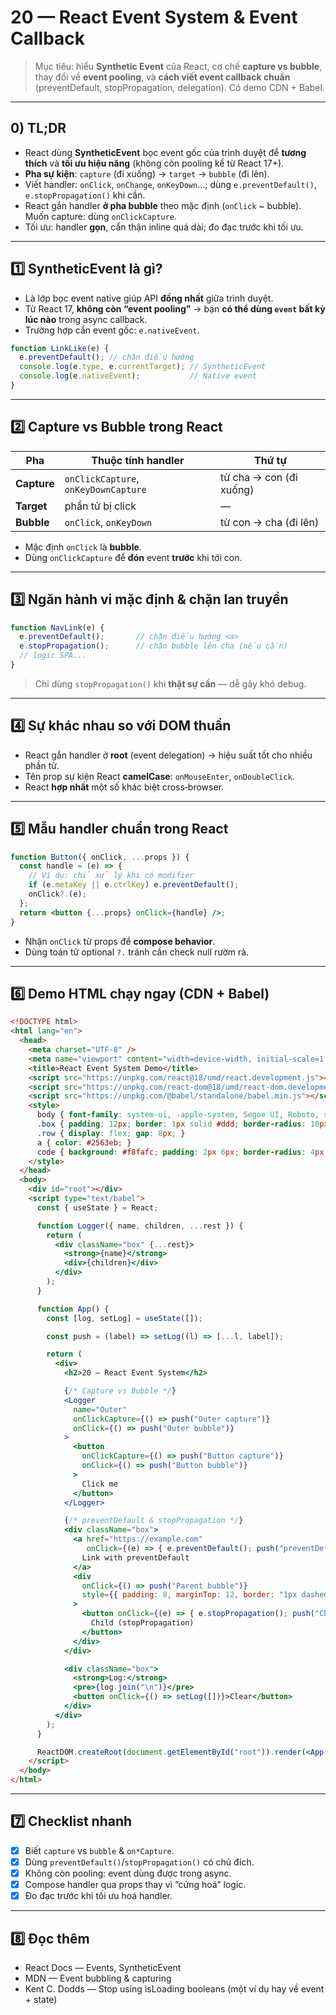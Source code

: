 # 20 — React Event System & Event Callback

> Mục tiêu: hiểu **Synthetic Event** của React, cơ chế **capture vs bubble**, thay đổi về **event pooling**, và **cách viết event callback chuẩn** (preventDefault, stopPropagation, delegation). Có demo CDN + Babel.

---

## 0) TL;DR

- React dùng **SyntheticEvent** bọc event gốc của trình duyệt để **tương thích** và **tối ưu hiệu năng** (không còn pooling kể từ React 17+).  
- **Pha sự kiện**: `capture` (đi xuống) → `target` → `bubble` (đi lên).  
- Viết handler: `onClick`, `onChange`, `onKeyDown`…; dùng `e.preventDefault()`, `e.stopPropagation()` khi cần.  
- React gắn handler **ở pha bubble** theo mặc định (`onClick` ~ bubble). Muốn capture: dùng `onClickCapture`.  
- Tối ưu: handler **gọn**, cẩn thận inline quá dài; đo đạc trước khi tối ưu.

---

## 1️⃣ SyntheticEvent là gì?

- Là lớp bọc event native giúp API **đồng nhất** giữa trình duyệt.  
- Từ React 17, **không còn “event pooling”** → bạn **có thể dùng `event` bất kỳ lúc nào** trong async callback.  
- Trường hợp cần event gốc: `e.nativeEvent`.

```jsx
function LinkLike(e) {
  e.preventDefault(); // chặn điều hướng
  console.log(e.type, e.currentTarget); // SyntheticEvent
  console.log(e.nativeEvent);           // Native event
}
```

---

## 2️⃣ Capture vs Bubble trong React

| Pha | Thuộc tính handler | Thứ tự |
|-----|--------------------|--------|
| **Capture** | `onClickCapture`, `onKeyDownCapture` | từ cha → con (đi xuống) |
| **Target** | phần tử bị click | — |
| **Bubble** | `onClick`, `onKeyDown` | từ con → cha (đi lên) |

- Mặc định `onClick` là **bubble**.  
- Dùng `onClickCapture` để **đón** event **trước** khi tới con.

---

## 3️⃣ Ngăn hành vi mặc định & chặn lan truyền

```jsx
function NavLink(e) {
  e.preventDefault();       // chặn điều hướng <a>
  e.stopPropagation();      // chặn bubble lên cha (nếu cần)
  // logic SPA...
}
```

> Chỉ dùng `stopPropagation()` khi **thật sự cần** — dễ gây khó debug.

---

## 4️⃣ Sự khác nhau so với DOM thuần

- React gắn handler ở **root** (event delegation) → hiệu suất tốt cho nhiều phần tử.  
- Tên prop sự kiện React **camelCase**: `onMouseEnter`, `onDoubleClick`.  
- React **hợp nhất** một số khác biệt cross‑browser.

---

## 5️⃣ Mẫu handler chuẩn trong React

```jsx
function Button({ onClick, ...props }) {
  const handle = (e) => {
    // Ví dụ: chỉ xử lý khi có modifier
    if (e.metaKey || e.ctrlKey) e.preventDefault();
    onClick?.(e);
  };
  return <button {...props} onClick={handle} />;
}
```

- Nhận `onClick` từ props để **compose behavior**.  
- Dùng toán tử optional `?.` tránh cần check null rườm rà.

---

## 6️⃣ Demo HTML chạy ngay (CDN + Babel)

```html
<!DOCTYPE html>
<html lang="en">
  <head>
    <meta charset="UTF-8" />
    <meta name="viewport" content="width=device-width, initial-scale=1.0" />
    <title>React Event System Demo</title>
    <script src="https://unpkg.com/react@18/umd/react.development.js"></script>
    <script src="https://unpkg.com/react-dom@18/umd/react-dom.development.js"></script>
    <script src="https://unpkg.com/@babel/standalone/babel.min.js"></script>
    <style>
      body { font-family: system-ui, -apple-system, Segoe UI, Roboto, sans-serif; padding: 20px; }
      .box { padding: 12px; border: 1px solid #ddd; border-radius: 10px; margin-bottom: 12px; }
      .row { display: flex; gap: 8px; }
      a { color: #2563eb; }
      code { background: #f8fafc; padding: 2px 6px; border-radius: 4px; }
    </style>
  </head>
  <body>
    <div id="root"></div>
    <script type="text/babel">
      const { useState } = React;

      function Logger({ name, children, ...rest }) {
        return (
          <div className="box" {...rest}>
            <strong>{name}</strong>
            <div>{children}</div>
          </div>
        );
      }

      function App() {
        const [log, setLog] = useState([]);

        const push = (label) => setLog((l) => [...l, label]);

        return (
          <div>
            <h2>20 — React Event System</h2>

            {/* Capture vs Bubble */}
            <Logger
              name="Outer"
              onClickCapture={() => push("Outer capture")}
              onClick={() => push("Outer bubble")}
            >
              <button
                onClickCapture={() => push("Button capture")}
                onClick={() => push("Button bubble")}
              >
                Click me
              </button>
            </Logger>

            {/* preventDefault & stopPropagation */}
            <div className="box">
              <a href="https://example.com"
                 onClick={(e) => { e.preventDefault(); push("preventDefault link"); }}>
                Link with preventDefault
              </a>
              <div
                onClick={() => push("Parent bubble")}
                style={{ padding: 8, marginTop: 12, border: "1px dashed #aaa" }}
              >
                <button onClick={(e) => { e.stopPropagation(); push("Child stopPropagation"); }}>
                  Child (stopPropagation)
                </button>
              </div>
            </div>

            <div className="box">
              <strong>Log:</strong>
              <pre>{log.join("\n")}</pre>
              <button onClick={() => setLog([])}>Clear</button>
            </div>
          </div>
        );
      }

      ReactDOM.createRoot(document.getElementById("root")).render(<App />);
    </script>
  </body>
</html>
```

---

## 7️⃣ Checklist nhanh

- [x] Biết `capture` vs `bubble` & `on*Capture`.  
- [x] Dùng `preventDefault()`/`stopPropagation()` có chủ đích.  
- [x] Không còn pooling: event dùng được trong async.  
- [x] Compose handler qua props thay vì “cứng hoá” logic.  
- [x] Đo đạc trước khi tối ưu hoá handler.

---

## 8️⃣ Đọc thêm
- React Docs — Events, SyntheticEvent  
- MDN — Event bubbling & capturing  
- Kent C. Dodds — Stop using isLoading booleans (một ví dụ hay về event + state)
